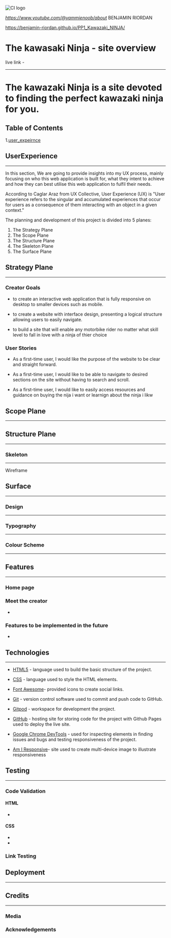 ![CI logo](https://codeinstitute.s3.amazonaws.com/fullstack/ci_logo_small.png) 

<cite>https://www.youtube.com/@yammienoob/about</cite>
BENJAMIN RIORDAN


https://benjamin-riordan.github.io/PP1_Kawazaki_NINJA/

# **The kawasaki Ninja - site overview**


live link -

---
# The kawazaki Ninja is a site devoted to finding the perfect kawazaki ninja for you. 


## Table of Contents
1.[user_expeirnce](UserExperience)

## UserExperience


---

In this section, We are going to provide insights into my UX process, mainly focusing on who this web application is built for, what they intent to achieve and how they can best utilise this web application to fulfil their needs.

According to Caglar Araz from UX Collective, User Experience (UX) is "User experience refers to the singular and accumulated experiences that occur for users as a consequence of them interacting with an object in a given context."

The planning and development of this project is divided into 5 planes:

1. The Strategy Plane
2. The Scope Plane
3. The Structure Plane
4. The Skeleton Plane
5. The Surface Plane

## **Strategy Plane**

---

### Creator Goals

-   to create an interactive web application that is fully responsive on desktop to smaller devices such as mobile.

-   to create a website with interface design, presenting a logical structure allowing users to easily navigate.

-   to build a site that will enable any motorbike rider no matter what skill level to fall in love with a ninja of thier choice

### User Stories

-   As a first-time user, I would like the purpose of the website to be clear and straight forward.

-   As a first-time user, I would like to be able to navigate to desired sections on the site without having to search and scroll.

-   As a first-time user, I would like to easily access resources and guidance on buying the nija i want or learnign about the ninja i likw

## **Scope Plane**

---

## **Structure Plane**

---

### **Skeleton**
---
Wireframe



## **Surface**

---

### Design

---

### Typography

---

### Colour Scheme

---

## **Features**


---

### Home page

### Meet the creator

-
### Features to be implemented in the future

-
## **Technologies**

---

-   [HTML5](https://www.w3schools.com/html/) - language used to build the basic structure of the project.

-   [CSS](https://www.w3schools.com/css/) - language used to style the HTML elements.
 
-   [Font Awesome](https://fontawesome.com/)- provided icons to create social links.

-   [Git](https://git-scm.com/) - version control software used to commit and push code to GitHub.

-   [Gitpod](https://gitpod.io/) - workspace for development the project.

-   [GitHub](https://github.com/) - hosting site for storing code for the project with Github Pages used to deploy the live site.

-   [Google Chrome DevTools](https://developers.google.com/web/tools/chrome-devtools) - used for inspecting elements in finding issues and bugs and testing responsiveness of the project.

-   [Am I Responsive](http://ami.responsivedesign.is/)- site used to create multi-device image to illustrate responsiveness

## **Testing**

---

### Code Validation

#### HTML

-  


#### CSS

- 
-   


### Link Testing




## **Deployment**

---


## **Credits**

---

### Media


### Acknowledgements
